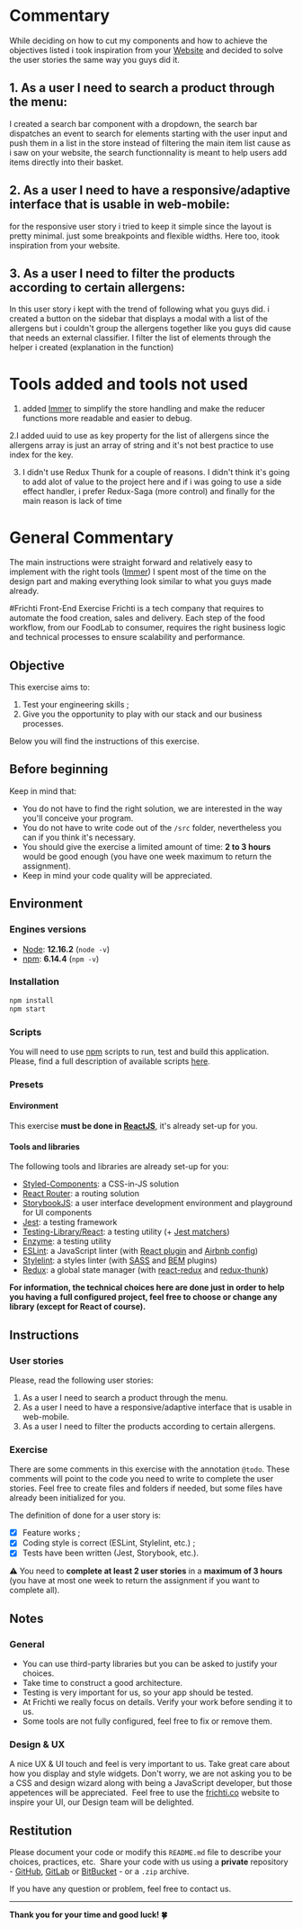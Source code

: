 # Commentary
While deciding on how to cut my components and how to achieve the objectives listed i took inspiration from your
[Website](https://www.frichti.co/) and decided to solve the user stories the same way you guys did it.
## 1. As a user I need to search a product through the menu:
I created a search bar component with a dropdown, the search bar dispatches an event to search for elements
starting with the user input and push them in a list in the store instead of filtering the main item list
cause as i saw on your website, the search functionnality is meant to help users add items directly into their basket.
## 2. As a user I need to have a responsive/adaptive interface that is usable in web-mobile:
for the responsive user story i tried to keep it simple since the layout is pretty minimal.
just some breakpoints and flexible widths. Here too, itook inspiration from your website.
## 3. As a user I need to filter the products according to certain allergens:
In this user story i kept with the trend of following what you guys did. i created a button on the sidebar that displays
a modal with a list of the allergens but i couldn't group the allergens together like you guys did cause that needs an
external classifier. I filter the list of elements through the helper i created (explanation in the function)

# Tools added and tools not used

1. added [Immer](https://immerjs.github.io/immer/docs/introduction) to simplify the store handling and make
the reducer functions more readable and easier to debug.


2.I added uuid to use as key property for the list of allergens since the allergens array is just an array of string
and it's not best practice to use index for the key.


3. I didn't use Redux Thunk for a couple of reasons. I didn't think it's going to add alot of value to the project
here and if i was going to use a side effect handler, i prefer Redux-Saga (more control) and finally
for the main reason is lack of time


# General Commentary

The main instructions were straight forward and relatively easy to implement with the right tools
([Immer](https://immerjs.github.io/immer/docs/introduction))
I spent most of the time on the design part and making everything look similar to what you guys made already.



#Frichti Front-End Exercise
Frichti is a tech company that requires to automate the food creation, sales and delivery. Each step of the food workflow, from our FoodLab to consumer, requires the right business logic and technical processes to ensure scalability and performance.

## Objective

This exercise aims to:

1. Test your engineering skills ;
2. Give you the opportunity to play with our stack and our business processes.

Below you will find the instructions of this exercise.

## Before beginning

Keep in mind that:

- You do not have to find the right solution, we are interested in the way you'll conceive your program.
- You do not have to write code out of the `/src` folder, nevertheless you can if you think it's necessary.
- You should give the exercise a limited amount of time: **2 to 3 hours** would be good enough (you have one week maximum to return the assignment).
- Keep in mind your code quality will be appreciated.

## Environment

### Engines versions

- [Node](https://nodejs.org/en/): **12.16.2** (`node -v`)
- [npm](https://www.npmjs.com/): **6.14.4** (`npm -v`)

### Installation

```sh
npm install
npm start
```

### Scripts

You will need to use [npm](https://www.npmjs.com/) scripts to run, test and build this application. Please, find a full description of available scripts [here](./doc/scripts.md).

### Presets

#### Environment

This exercise **must be done in [ReactJS](https://reactjs.org/)**, it's already set-up for you.

#### Tools and libraries

The following tools and libraries are already set-up for you:

- [Styled-Components](https://styled-components.com/): a CSS-in-JS solution
- [React Router](https://reacttraining.com/react-router/web/guides/quick-start): a routing solution
- [StorybookJS](https://storybook.js.org): a user interface development environment and playground for UI components
- [Jest](https://jestjs.io/): a testing framework
- [Testing-Library/React](https://github.com/testing-library/react-testing-library): a testing utility (+ [Jest matchers](https://github.com/testing-library/jest-dom))
- [Enzyme](https://airbnb.io/enzyme/): a testing utility
- [ESLint](https://eslint.org/): a JavaScript linter (with [React plugin](https://www.npmjs.com/package/eslint-plugin-react) and [Airbnb config](https://github.com/airbnb/javascript/tree/master/packages/eslint-config-airbnb))
- [Stylelint](https://stylelint.io/): a styles linter (with [SASS](https://www.npmjs.com/package/stylelint-scss) and [BEM](https://github.com/simonsmith/stylelint-selector-bem-pattern) plugins)
- [Redux](https://redux.js.org/): a global state manager (with [react-redux](https://redux.js.org/basics/usage-with-react) and [redux-thunk](https://github.com/reduxjs/redux-thunk))

**For information, the technical choices here are done just in order to help you having a full configured project, feel free to choose or change any library (except for React of course).**

## Instructions

### User stories

Please, read the following user stories:

1. As a user I need to search a product through the menu.
2. As a user I need to have a responsive/adaptive interface that is usable in web-mobile.
3. As a user I need to filter the products according to certain allergens.

### Exercise

There are some comments in this exercise with the annotation `@todo`. These comments will point to the code you need to write to complete the user stories. Feel free to create files and folders if needed, but some files have already been initialized for you.

The definition of done for a user story is:

- [x] Feature works ;
- [x] Coding style is correct (ESLint, Stylelint, etc.) ;
- [x] Tests have been written (Jest, Storybook, etc.).

⚠️ You need to **complete at least 2 user stories** in a **maximum of 3 hours** (you have at most one week to return the assignment if you want to complete all).

## Notes

### General

- You can use third-party libraries but you can be asked to justify your choices.
- Take time to construct a good architecture.
- Testing is very important for us, so your app should be tested.
- At Frichti we really focus on details. Verify your work before sending it to us.
- Some tools are not fully configured, feel free to fix or remove them.

### Design & UX

A nice UX & UI touch and feel is very important to us. Take great care about how you display and style widgets. Don't worry, we are not asking you to be a CSS and design wizard along with being a JavaScript developer, but those appetences will be appreciated.
​
Feel free to use the [frichti.co](https://www.frichti.co/) website to inspire your UI, our Design team will be delighted.

## Restitution

Please document your code or modify this `README.md` file to describe your choices, practices, etc.
​
Share your code with us using a **private** repository - [GitHub](https://github.com/), [GitLab](https://gitlab.com) or [BitBucket](https://bitbucket.org) - or a `.zip` archive.

If you have any question or problem, feel free to contact us.

---

**Thank you for your time and good luck! 🍀**
